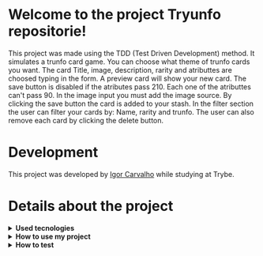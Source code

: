 # Welcome to the project Tryunfo repositorie!

This project was made using the TDD (Test Driven Development) method. It simulates a trunfo card game. You can choose what theme of trunfo cards you want. The card Title, image, description, rarity and atributtes are choosed typing in the form. A preview card will show your new card. The save button is disabled if the atributes pass 210. Each one of the atributtes can't pass 90. In the image input you must add the image source. By clicking the save button the card is added to your stash. In the filter section the user can filter your cards by: Name, rarity and trunfo. The user can also remove each card by clicking the delete button. 

# Development

This project was developed by [Igor Carvalho](https://www.linkedin.com/in/dev-igor-carvalho/) while studying at Trybe.

# Details about the project

<details>
  <summary><strong>Used tecnologies</strong></summary><br />

  - HTML
  - CSS
  - CSS Flexbox
  - JavaScript
  - JavaScript DOM and Events
  - JavaScript ES6
  - React

</details>

<details>
  <summary><strong>How to use my project</strong></summary><br />

  First of all, clone the repositorie<br />
  - `git clone * SSH key *`<br />
  Then, enter the cloned repositorie<br />
  - `cd * directorie name *` <br />
  Then, install the project dependencies in the terminal <br />
  - `npm install`<br />
  Finally, open the game in the terminal <br />
  - `npm start`

</details>

<details>
  <summary><strong>How to test</strong></summary><br />
  How i`ve said, this code was made by TDD method, so you can also test the program, to see if it`s working properly.<br />
  > Warning: all the tests was made by Trybe!<br />
  Just type in the terminal <br />
  - `npm test`
</details>

